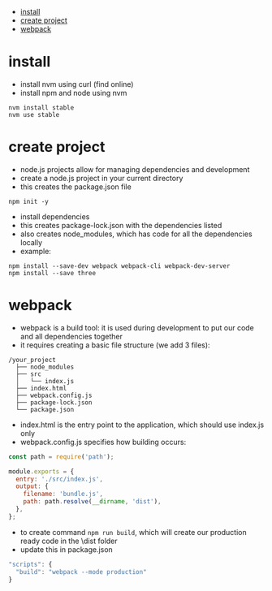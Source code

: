 
- [install](#install)
- [create project](#create-project)
- [webpack](#webpack)


# install

- install nvm using curl (find online)
- install npm and node using nvm 
```
nvm install stable
nvm use stable
```


# create project

- node.js projects allow for managing dependencies and development
- create a node.js project in your current directory 
- this creates the package.json file
```
npm init -y
```

- install dependencies
- this creates package-lock.json with the dependencies listed
- also creates node_modules, which has code for all the dependencies locally
- example: 
```
npm install --save-dev webpack webpack-cli webpack-dev-server
npm install --save three
```


# webpack

- webpack is a build tool: it is used during development to put our code and all dependencies together
- it requires creating a basic file structure (we add 3 files):
```
/your_project
  ├── node_modules
  ├── src
  │   └── index.js
  ├── index.html
  ├── webpack.config.js
  ├── package-lock.json
  └── package.json
```


- index.html is the entry point to the application, which should use index.js only
- webpack.config.js specifies how building occurs:
``` javascript
const path = require('path');

module.exports = {
  entry: './src/index.js',
  output: {
    filename: 'bundle.js',
    path: path.resolve(__dirname, 'dist'),
  },
};
```

- to create command `npm run build`, which will create our production ready code in the \dist folder
- update this in package.json
``` javascript
"scripts": {
  "build": "webpack --mode production"
}
```

